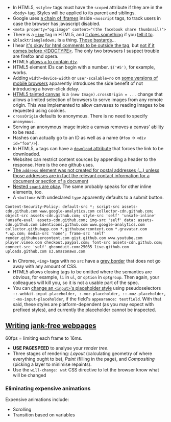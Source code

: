 * In HTML5, `<style>` tags must have the `scoped` attribute if they are in the `<body>` tag. Styles will be applied to its parent and siblings.
* Google uses [a chain of iframes](www.googletagmanager.com/ns.html?id=GTM-NQTT) inside `<noscript` tags, to track users in case the browser has javascript disabled.
* `<meta property="og:image" content="(the facebook share thumbnail)">`
* There is a [`time`](http://www.w3schools.com/tags/tag_time.asp) tag in HTML5, and [it does something](http://jsfiddle.net/trevoro/T4wRq/) if you [tell it to](http://trevoro.net/2013/whats-your-timezone/).
* `&blacktriangledown;` is a thing. [Those bastards](http://www.w3.org/TR/2013/WD-components-intro-20130606/#decorator-section)...
* I hear [it's okay for html comments to be outside the <html> tag](http://stackoverflow.com/questions/365805/is-it-ok-to-put-html-comments-outside-the-html-tags), but [not if it comes before <!DOCTYPE>](http://stackoverflow.com/questions/941100/can-comments-appear-before-the-doctype-declaration). The only two browsers I suspect trouble are firefox and opera.
* HTML5 [allows `a` to contain `div`](http://stackoverflow.com/a/1828032/1558430).
* HTML5 element IDs can begin with a number. `$('#5')`, for example, works.
* Adding `width=device-width` or `user-scalable=no` on [some versions of mobile browsers](https://github.com/ftlabs/fastclick#when-it-isnt-needed) apparently introduces the side benefit of not introducing a hover-click delay.
* [HTML5 tainted canvas](https://developer.mozilla.org/en-US/docs/HTML/CORS_Enabled_Image) is a `(new Image).crossOrigin = ...` change that allows a limited selection of browsers to serve images from any remote origin. This was implemented to allow canvases to reading images to be requested using cookies.
* `crossOrigin` defaults to anonymous. There is no need to specify `anonymous`.
* Serving an anonymous image inside a canvas removes a canvas' ability to be read.
* Hashes can actually go to an ID as well as a name (`#foo` -> `<div id="foo"/>`).
* In HTML5, `a` tags can have a [`download` attribute](http://www.w3schools.com/tags/att_a_download.asp) that forces the link to be downloaded.
* Websites can restrict content sources by appending a header to the response. Here is the one github uses.
* [The `address` element was not created for postal addresses (...) unless those addresses are in fact the relevant contact information for a document or section of a document](http://html5doctor.com/the-address-element/)
* [Nested `span`s are okay.](http://stackoverflow.com/questions/1078127/are-nested-span-tags-ok-in-xhtml) The same probably speaks for other inline elements, too.
* A `<button>` with undeclared `type` apparently defaults to a submit button.

```
Content-Security-Policy: default-src *; script-src assets-cdn.github.com www.google-analytics.com collector-cdn.github.com; object-src assets-cdn.github.com; style-src 'self' 'unsafe-inline' 'unsafe-eval' assets-cdn.github.com; img-src 'self' data: assets-cdn.github.com identicons.github.com www.google-analytics.com collector.githubapp.com *.githubusercontent.com *.gravatar.com *.wp.com; media-src 'none'; frame-src 'self' render.githubusercontent.com gist.github.com www.youtube.com player.vimeo.com checkout.paypal.com; font-src assets-cdn.github.com; connect-src 'self' ghconduit.com:25035 live.github.com uploads.github.com s3.amazonaws.com
```

* In Chrome, `<img>` tags with no `src` have a [grey border](http://stackoverflow.com/questions/10848722/google-chrome-images-have-border) that does not go away with any amount of CSS.
* HTML5 allows closing tags to be omitted where the semantics are obvious, for example, `li` in `ul`, or `option` in `optgroup`. Then again, your colleagues will kill you, so it is not a usable part of the spec.
* You can [change an `<input>`'s placeholder style](http://stackoverflow.com/a/2610741) using pseudoselectors `::-webkit-input-placeholder, :-moz-placeholder, ::-moz-placeholder, :-ms-input-placeholder`, if the field's `appearance: textfield`. With that said, these styles are platform-dependent (as you may expect with prefixed styles), and currently the placeholder cannot be inspected.

## [Writing jank-free webpages](http://aerotwist.com/blog/pixels-are-expensive/)

60fps = limiting each frame to 16ms.

* **USE PAGESPEED** to analyse your *render tree*.
* Three stages of rendering: *Layout* (calculating geometry of where everything ought to be), *Paint* (filling in the page), and *Compositing* (picking a layer to minimise repaints).
* Use the `will-change: wat` CSS directive to let the browser know what will be changed

### Eliminating expensive animations

Expensive animations include:

* Scrolling
* Transition based on variables
